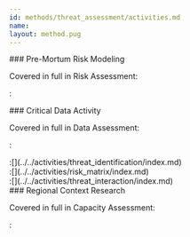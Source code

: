 ```yaml
---
id: methods/threat_assessment/activities.md
name: 
layout: method.pug
---
```


<div class="boxtext">
### Pre-Mortum Risk Modeling

Covered in full in Risk Assessment:

:[](../../activities/pre_mortum_risk_assessment_activity/approach.md)
</div>

<div class="boxtext">
### Critical Data Activity

Covered in full in Data Assessment:

:[](../../activities/sensitive_data/approach.md)
</div>

<div class="boxtext">
:[](../../activities/threat_identification/index.md)
</div>

<div class="boxtext">
:[](../../activities/risk_matrix/index.md)
</div>

<div class="boxtext">
:[](../../activities/threat_interaction/index.md)
</div>

<div class="boxtext">
### Regional Context Research

Covered in full in Capacity Assessment:

:[](../../activities/regional_context_research/approach.md)
</div>




